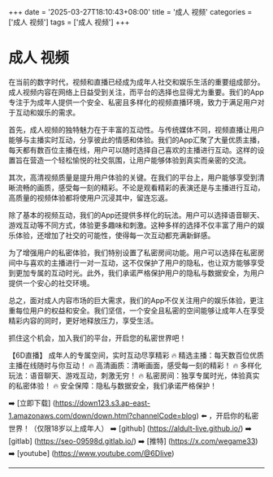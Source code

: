 +++
date = '2025-03-27T18:10:43+08:00'
title = '成人 视频'
categories = ['成人 视频']
tags = ['成人 视频']
+++

# 成人 视频

在当前的数字时代，视频和直播已经成为成年人社交和娱乐生活的重要组成部分。成人视频内容在网络上日益受到关注，而平台的选择也显得尤为重要。我们的App专注于为成年人提供一个安全、私密且多样化的视频直播环境，致力于满足用户对于互动和娱乐的需求。

首先，成人视频的独特魅力在于丰富的互动性。与传统媒体不同，视频直播让用户能够与主播实时互动，分享彼此的情感和体验。我们的App汇聚了大量优质主播，每天都有数百位主播在线，用户可以随时选择自己喜欢的主播进行互动。这样的设置旨在营造一个轻松愉悦的社交氛围，让用户能够体验到真实而亲密的交流。

其次，高清视频质量是提升用户体验的关键。在我们的平台上，用户能够享受到清晰流畅的画质，感受每一刻的精彩。不论是观看精彩的表演还是与主播进行互动，高质量的视频体验都将使用户沉浸其中，留连忘返。

除了基本的视频互动，我们的App还提供多样化的玩法。用户可以选择语音聊天、游戏互动等不同方式，体验更多趣味和刺激。这种多样的选择不仅丰富了用户的娱乐体验，还增加了社交的可能性，使得每一次互动都充满新鲜感。

为了增强用户的私密体验，我们特别设置了私密房间功能。用户可以选择在私密房间中与喜欢的主播进行一对一互动，这不仅保护了用户的隐私，也让双方能够享受到更加专属的互动时光。此外，我们承诺严格保护用户的隐私与数据安全，为用户提供一个安心的社交环境。

总之，面对成人内容市场的巨大需求，我们的App不仅关注用户的娱乐体验，更注重每位用户的权益和安全。我们坚信，一个安全且私密的空间能够让成年人在享受精彩内容的同时，更好地释放压力，享受生活。

抓住这个机会，加入我们的平台，开启您的私密世界吧！

【6D直播】
成年人的专属空间，实时互动尽享精彩
🔥 精选主播：每天数百位优质主播在线随时与你互动！
🔥 高清画质：清晰画面，感受每一刻的精彩！
🔥 多样化玩法：语音聊天、游戏互动，刺激无穷！
🔥 私密房间：独享专属时光，体验真实的私密体验！
🔥 安全保障：隐私与数据安全，我们承诺严格保护！

➡️ [立即下载] (https://down123.s3.ap-east-1.amazonaws.com/down/down.html?channelCode=blog) ⬅️ ，开启你的私密世界！（仅限18岁以上成年人）
➡️ [github] (https://aldult-live.github.io/)
➡️ [gitlab] (https://seo-09598d.gitlab.io/)
➡️ [推特] (https://x.com/wegame33)
➡️ [youtube] (https://www.youtube.com/@6Dlive)

---
